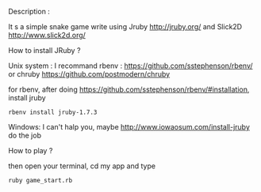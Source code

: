 Description :

It s a simple snake game write using Jruby http://jruby.org/ and Slick2D http://www.slick2d.org/


How to install JRuby ?

Unix system :
I recommand rbenv : https://github.com/sstephenson/rbenv/
or chruby https://github.com/postmodern/chruby

for rbenv, after doing https://github.com/sstephenson/rbenv/#installation, install jruby
```
rbenv install jruby-1.7.3
```
Windows:
I can't halp you, maybe http://www.iowaosum.com/install-jruby do the job

How to play ?

then open your terminal, cd my app and type
```
ruby game_start.rb
```
